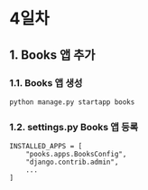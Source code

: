 # 4일차

## 1. Books 앱 추가

### 1.1. Books 앱 생성

```bash
python manage.py startapp books
```

### 1.2. settings.py Books 앱 등록

```python\
INSTALLED_APPS = [
    "pooks.apps.BooksConfig",
    "django.contrib.admin",
    ...
]
```

